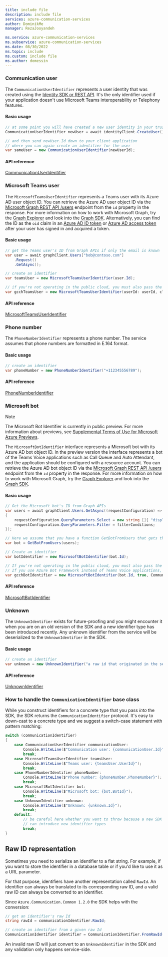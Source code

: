 ```yaml
---
title: include file
description: include file
services: azure-communication-services
author: DominikMe
manager: RezaJooyandeh

ms.service: azure-communication-services
ms.subservice: azure-communication-services
ms.date: 08/30/2022
ms.topic: include
ms.custom: include file
ms.author: domessin
---
```


### Communication user

The `CommunicationUserIdentifier` represents a user identity that was created using the [Identity SDK or REST API](../../../quickstarts/identity/access-tokens.md). It's the only identifier used if your application doesn't use Microsoft Teams interoperability or Telephony features.


#### Basic usage

```csharp
// at some point you will have created a new user identity in your trusted service
CommunicationUserIdentifier newUser = await identityClient.CreateUser();

// and then send newUser.Id down to your client application
// where you can again create an identifier for the user
var sameUser = new CommunicationUserIdentifier(newUserId);
```

#### API reference

[CommunicationUserIdentifier](/dotnet/api/azure.communication.communicationuseridentifier)

### Microsoft Teams user

The `MicrosoftTeamsUserIdentifier` represents a Teams user with its Azure AD user object ID. You can retrieve the Azure AD user object ID via the [Microsoft Graph REST API /users](/graph/api/user-get) endpoint from the `id` property in the response. For more information on how to work with Microsoft Graph, try the [Graph Explorer](https://developer.microsoft.com/en-us/graph/graph-explorer?request=users%2F%7Buser-mail%7D&method=GET&version=v1.0&GraphUrl=https://graph.microsoft.com) and look into the [Graph SDK](/graph/sdks/sdks-overview). Alternatively, you can find the ID as the `oid` claim in an [Azure AD ID token](../../../../active-directory/develop/id-token-claims-reference.md#payload-claims) or [Azure AD access token](../../../../active-directory/develop/access-token-claims-reference.md#payload-claims) after your user has signed in and acquired a token.

#### Basic usage

```csharp
// get the Teams user's ID from Graph APIs if only the email is known
var user = await graphClient.Users["bob@contoso.com"]
    .Request()
    .GetAsync();

// create an identifier
var teamsUser = new MicrosoftTeamsUserIdentifier(user.Id);

// if you're not operating in the public cloud, you must also pass the right Cloud type.
var gcchTeamsUser = new MicrosoftTeamsUserIdentifier(userId: userId, cloud: CommunicationCloudEnvironment.Gcch);
```

#### API reference

[MicrosoftTeamsUserIdentifier](/dotnet/api/azure.communication.microsoftteamsuseridentifier)

### Phone number

The `PhoneNumberIdentifier` represents a phone number. The service assumes that phone numbers are formatted in E.164 format.

#### Basic usage

```csharp
// create an identifier
var phoneNumber = new PhoneNumberIdentifier("+112345556789");
```

#### API reference

[PhoneNumberIdentifier](/dotnet/api/azure.communication.phonenumberidentifier)

### Microsoft bot

> [!NOTE]
> The Microsoft Bot Identifier is currently in public preview. For more information about previews, see [Supplemental Terms of Use for Microsoft Azure Previews](https://azure.microsoft.com/support/legal/preview-supplemental-terms/).

The `MicrosoftBotIdentifier` interface represents a Microsoft bot with its Azure AD bot object ID. In the preview version the interface represents a bot of the Teams Voice applications such as Call Queue and Auto Attendant, and the application should be configured with a resource account. You can retrieve the Azure AD bot object ID via the [Microsoft Graph REST API /users](/graph/api/user-list) endpoint from the `id` property in the response. For more information on how to work with Microsoft Graph, try the [Graph Explorer](https://developer.microsoft.com/en-us/graph/graph-explorer?request=users%2F%7Buser-mail%7D&method=GET&version=v1.0&GraphUrl=https://graph.microsoft.com) and look into the [Graph SDK](/graph/sdks/sdks-overview).

#### Basic usage

```csharp
// Get the Microsoft bot's ID from Graph APIs
var users = await graphClient.Users.GetAsync((requestConfiguration) =>
{
	requestConfiguration.QueryParameters.Select = new string []{ "displayName","id" };
	requestConfiguration.QueryParameters.Filter = filterConditions;
});

// Here we assume that you have a function GetBotFromUsers that gets the bot from the returned response
var bot = GetBotFromUsers(users);

// Create an identifier
var botIdentifier = new MicrosoftBotIdentifier(bot.Id);

// If you're not operating in the public cloud, you must also pass the right Cloud type.
// If you use Azure Bot Framework instead of Teams Voice applications, set property isResourceAccountConfigured to false.
var gcchBotIdentifier = new MicrosoftBotIdentifier(bot.Id, true, CommunicationCloudEnvironment.Gcch);
```

#### API reference

[MicrosoftBotIdentifier](/dotnet/api/azure.communication.microsoftbotidentifier?view=azure-dotnet-preview)

### Unknown

The `UnknownIdentifier` exists for future-proofing and you might encounter it when you are on an old version of the SDK and a new identifier type has been introduced recently. Any unknown identifier from the service will be deserialized to the `UnknownIdentifier` in the SDK.

#### Basic usage

```csharp
// create an identifier
var unknown = new UnknownIdentifier("a raw id that originated in the service");
```

#### API reference

[UnknownIdentifier](/dotnet/api/azure.communication.unknownidentifier)

### How to handle the `CommunicationIdentifier` base class

While you construct identifiers for a concrete type that you pass *into* the SDK, the SDK returns the `CommunicationIdentifier` protocol. It's easy to down-cast to a concrete type and we suggest a switch-case statement with pattern matching:

```csharp
switch (communicationIdentifier)
{
    case CommunicationUserIdentifier communicationUser:
        Console.WriteLine($"Communication user: {communicationUser.Id}");
        break;
    case MicrosoftTeamsUserIdentifier teamsUser:
        Console.WriteLine($"Teams user: {teamsUser.UserId}");
        break;
    case PhoneNumberIdentifier phoneNumber:
        Console.WriteLine($"Phone number: {phoneNumber.PhoneNumber}");
        break;
    case MicrosoftBotIdentifier bot:
        Console.WriteLine($"Microsoft bot: {bot.BotId}");
        break;
    case UnknownIdentifier unknown:
        Console.WriteLine($"Unknown: {unknown.Id}");
        break;
    default:
        // be careful here whether you want to throw because a new SDK version
        // can introduce new identifier types
        break;
}
```

## Raw ID representation

Sometimes you need to serialize an identifier to a flat string. For example, if you want to store the identifier in a database table or if you'd like to use it as a URL parameter.

For that purpose, identifiers have another representation called `RawId`. An identifier can always be translated to its corresponding raw ID, and a valid raw ID can always be converted to an identifier.

Since `Azure.Communication.Common 1.2.0` the SDK helps with the conversion:

```csharp
// get an identifier's raw Id
string rawId = communicationIdentifier.RawId;

// create an identifier from a given raw Id
CommunicationIdentifier identifier = CommunicationIdentifier.FromRawId(rawId);
```

An invalid raw ID will just convert to an `UnknownIdentifier` in the SDK and any validation only happens service-side.